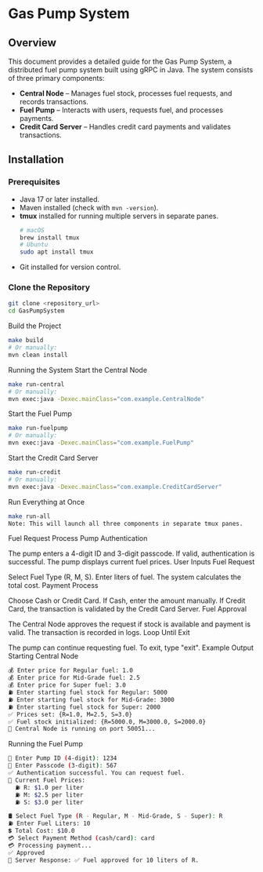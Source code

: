 # Gas Pump System

## Overview
This document provides a detailed guide for the Gas Pump System, a distributed fuel pump system built using gRPC in Java. The system consists of three primary components:

- **Central Node** – Manages fuel stock, processes fuel requests, and records transactions.
- **Fuel Pump** – Interacts with users, requests fuel, and processes payments.
- **Credit Card Server** – Handles credit card payments and validates transactions.

## Installation

### Prerequisites
- Java 17 or later installed.
- Maven installed (check with `mvn -version`).
- **tmux** installed for running multiple servers in separate panes.
    ```sh
    # macOS
    brew install tmux
    # Ubuntu
    sudo apt install tmux
    ```
- Git installed for version control.

### Clone the Repository
```sh
git clone <repository_url>
cd GasPumpSystem
```
Build the Project
```sh
make build
# Or manually:
mvn clean install
```
Running the System
Start the Central Node
```sh
make run-central
# Or manually:
mvn exec:java -Dexec.mainClass="com.example.CentralNode"
```
Start the Fuel Pump
```sh
make run-fuelpump
# Or manually:
mvn exec:java -Dexec.mainClass="com.example.FuelPump"
```
Start the Credit Card Server
```sh
make run-credit
# Or manually:
mvn exec:java -Dexec.mainClass="com.example.CreditCardServer"
```
Run Everything at Once
```sh
make run-all
Note: This will launch all three components in separate tmux panes.
```

Fuel Request Process
Pump Authentication

The pump enters a 4-digit ID and 3-digit passcode.
If valid, authentication is successful.
The pump displays current fuel prices.
User Inputs Fuel Request

Select Fuel Type (R, M, S).
Enter liters of fuel.
The system calculates the total cost.
Payment Process

Choose Cash or Credit Card.
If Cash, enter the amount manually.
If Credit Card, the transaction is validated by the Credit Card Server.
Fuel Approval

The Central Node approves the request if stock is available and payment is valid.
The transaction is recorded in logs.
Loop Until Exit

The pump can continue requesting fuel.
To exit, type "exit".
Example Output
Starting Central Node
```sh
💰 Enter price for Regular fuel: 1.0
💰 Enter price for Mid-Grade fuel: 2.5
💰 Enter price for Super fuel: 3.0
⛽ Enter starting fuel stock for Regular: 5000
⛽ Enter starting fuel stock for Mid-Grade: 3000
⛽ Enter starting fuel stock for Super: 2000
✅ Prices set: {R=1.0, M=2.5, S=3.0}
✅ Fuel stock initialized: {R=5000.0, M=3000.0, S=2000.0}
🚀 Central Node is running on port 50051...
```
Running the Fuel Pump
```sh
🔢 Enter Pump ID (4-digit): 1234
🔑 Enter Passcode (3-digit): 567
✅ Authentication successful. You can request fuel.
📢 Current Fuel Prices:
  ⛽ R: $1.0 per liter
  ⛽ M: $2.5 per liter
  ⛽ S: $3.0 per liter

🛢 Select Fuel Type (R - Regular, M - Mid-Grade, S - Super): R
⛽ Enter Fuel Liters: 10
💲 Total Cost: $10.0
💳 Select Payment Method (cash/card): card
💳 Processing payment...
✅ Approved
📢 Server Response: ✅ Fuel approved for 10 liters of R.
```
